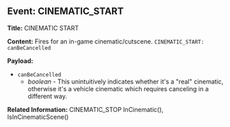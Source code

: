 ## Event: CINEMATIC_START

**Title:** CINEMATIC START

**Content:**
Fires for an in-game cinematic/cutscene.
`CINEMATIC_START: canBeCancelled`

**Payload:**
- `canBeCancelled`
  - *boolean* - This unintuitively indicates whether it's a "real" cinematic, otherwise it's a vehicle cinematic which requires canceling in a different way.

**Related Information:**
CINEMATIC_STOP
InCinematic(), IsInCinematicScene()